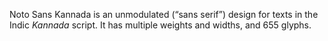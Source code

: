 Noto Sans Kannada is an unmodulated (“sans serif”) design for texts in the Indic _Kannada_ script. It has multiple weights and widths, and 655 glyphs.